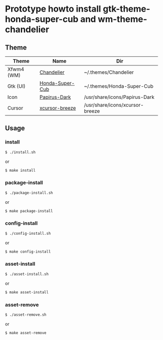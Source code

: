 
# Prototype howto install gtk-theme-honda-super-cub and wm-theme-chandelier

## Theme

| Theme | Name | Dir |
| --- | --- | --- |
| Xfwm4 (WM) | [Chandelier](https://github.com/addy-dclxvi/xfwm4-theme-collections/tree/master/Chandelier/xfwm4) | ~/.themes/Chandelier |
| Gtk (UI) | [Honda-Super-Cub](https://github.com/reorr/my-theme-collection/tree/master/Honda%20Super%20Cub/.themes/Honda-Super-Cub) | ~/.themes/Honda-Super-Cub |
| Icon | [Papirus-Dark](https://discover.manjaro.org/packages/papirus-icon-theme) | /usr/share/icons/Papirus-Dark |
| Cursor | [xcursor-breeze](https://discover.manjaro.org/packages/xcursor-breeze) | /usr/share/icons/xcursor-breeze |




## Usage

### install

``` sh
$ ./install.sh
```

or

``` sh
$ make install
```


### package-install

``` sh
$ ./package-install.sh
```

or

``` sh
$ make package-install
```


### config-install

``` sh
$ ./config-install.sh
```

or

``` sh
$ make config-install
```


### asset-install

``` sh
$ ./asset-install.sh
```

or

``` sh
$ make asset-install
```


### asset-remove

``` sh
$ ./asset-remove.sh
```

or

``` sh
$ make asset-remove
```

